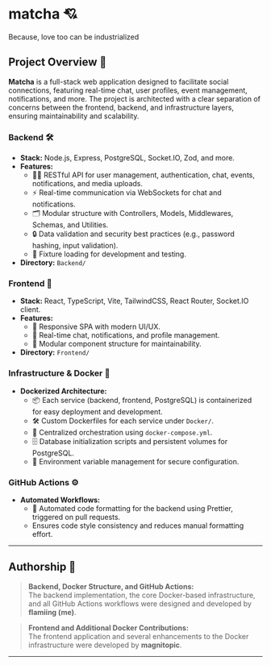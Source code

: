 # matcha 💘

Because, love too can be industrialized

## Project Overview 🚀

**Matcha** is a full-stack web application designed to facilitate social connections, featuring real-time chat, user profiles, event management, notifications, and more. The project is architected with a clear separation of concerns between the frontend, backend, and infrastructure layers, ensuring maintainability and scalability.

### Backend 🛠️

- **Stack:** Node.js, Express, PostgreSQL, Socket.IO, Zod, and more.
- **Features:**  
  - 🧑‍💻 RESTful API for user management, authentication, chat, events, notifications, and media uploads.
  - ⚡ Real-time communication via WebSockets for chat and notifications.
  - 🗂️ Modular structure with Controllers, Models, Middlewares, Schemas, and Utilities.
  - 🔒 Data validation and security best practices (e.g., password hashing, input validation).
  - 🧪 Fixture loading for development and testing.
- **Directory:** `Backend/`

### Frontend 🎨

- **Stack:** React, TypeScript, Vite, TailwindCSS, React Router, Socket.IO client.
- **Features:**  
  - 📱 Responsive SPA with modern UI/UX.
  - 💬 Real-time chat, notifications, and profile management.
  - 🧩 Modular component structure for maintainability.
- **Directory:** `Frontend/`

### Infrastructure & Docker 🐳

- **Dockerized Architecture:**  
  - 📦 Each service (backend, frontend, PostgreSQL) is containerized for easy deployment and development.
  - 🛠️ Custom Dockerfiles for each service under `Docker/`.
  - 🧩 Centralized orchestration using `docker-compose.yml`.
  - 🗄️ Database initialization scripts and persistent volumes for PostgreSQL.
  - 🔑 Environment variable management for secure configuration.

### GitHub Actions ⚙️

- **Automated Workflows:**
  - 🤖 Automated code formatting for the backend using Prettier, triggered on pull requests.
  - Ensures code style consistency and reduces manual formatting effort.

---

## Authorship 🙌

> **Backend, Docker Structure, and GitHub Actions:**  
> The backend implementation, the core Docker-based infrastructure, and all GitHub Actions workflows were designed and developed by **flamiing (me)**.

> **Frontend and Additional Docker Contributions:**  
> The frontend application and several enhancements to the Docker infrastructure were developed by **magnitopic**.

---